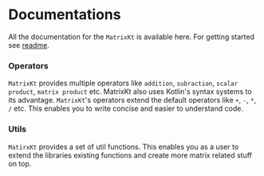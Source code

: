 # Documentations
All the documentation for the `MatrixKt` is available here. 
For getting started see [readme](./README.md).

### Operators
`MatrixKt` provides multiple operators like `addition`, `subraction`, `scalar product`, `matrix product` etc.
MatrixKt also uses Kotlin's syntax systems to its advantage. `MatrixKt`'s operators extend the default operators like `+`, `-`, `*`, `/` etc.
This enables you to write concise and easier to understand code.


### Utils
`MatirxKt` provides a set of util functions. This enables you as a user to extend the libraries existing functions and create more matrix related stuff on top.

